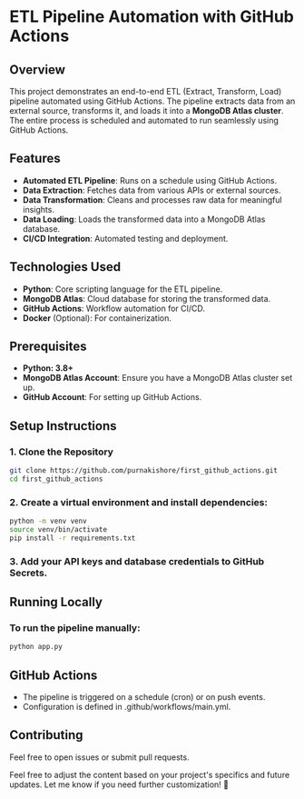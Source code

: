 # ETL Pipeline Automation with GitHub Actions

## Overview
This project demonstrates an end-to-end ETL (Extract, Transform, Load) pipeline automated using GitHub Actions. The pipeline extracts data from an external source, transforms it, and loads it into a **MongoDB Atlas cluster**. The entire process is scheduled and automated to run seamlessly using GitHub Actions.

## Features
- **Automated ETL Pipeline**: Runs on a schedule using GitHub Actions.
- **Data Extraction**: Fetches data from various APIs or external sources.
- **Data Transformation**: Cleans and processes raw data for meaningful insights.
- **Data Loading**: Loads the transformed data into a MongoDB Atlas database.
- **CI/CD Integration**: Automated testing and deployment.

## Technologies Used
- **Python**: Core scripting language for the ETL pipeline.
- **MongoDB Atlas**: Cloud database for storing the transformed data.
- **GitHub Actions**: Workflow automation for CI/CD.
- **Docker** (Optional): For containerization.

## Prerequisites
- **Python: 3.8+**
- **MongoDB Atlas Account**: Ensure you have a MongoDB Atlas cluster set up.
- **GitHub Account**: For setting up GitHub Actions.

## Setup Instructions

### 1. Clone the Repository
```bash
git clone https://github.com/purnakishore/first_github_actions.git
cd first_github_actions
```

### 2. Create a virtual environment and install dependencies:
```bash
python -m venv venv
source venv/bin/activate
pip install -r requirements.txt
```

### 3. Add your API keys and database credentials to GitHub Secrets.


## Running Locally
### To run the pipeline manually:

```bash
python app.py
```

## GitHub Actions
- The pipeline is triggered on a schedule (cron) or on push events.
- Configuration is defined in .github/workflows/main.yml.

## Contributing

Feel free to open issues or submit pull requests.

Feel free to adjust the content based on your project's specifics and future updates. Let me know if you need further customization! 🚀